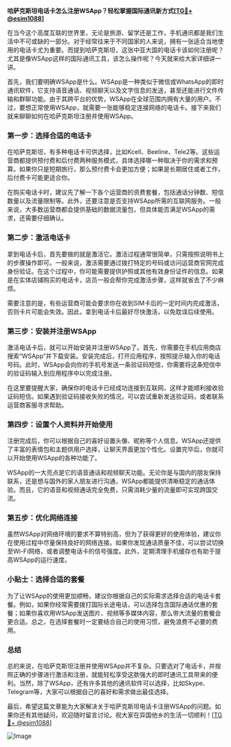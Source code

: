 **哈萨克斯坦电话卡怎么注册WSApp？轻松掌握国际通讯新方式[[TG💪+ @esim1088](https://t.me/s/esim1088)]**

在当今这个高度互联的世界里，无论是旅游、留学还是工作，手机通讯都是我们生活中不可或缺的一部分。对于经常往来于不同国家的人来说，拥有一张适合当地使用的电话卡尤为重要。而提到哈萨克斯坦，这张中亚大国的电话卡该如何注册呢？尤其是像WSApp这样的国际通讯工具，该怎么操作呢？今天就来给大家详细讲一讲。

首先，我们要明确WSApp是什么。WSApp是一种类似于微信或WhatsApp的即时通讯软件，它支持语音通话、视频聊天以及文字信息的发送，甚至还能进行文件传输和群聊功能。由于其跨平台的优势，WSApp在全球范围内拥有大量的用户。不过，要想正常使用WSApp，就需要一张能够稳定连接网络的电话卡。接下来我们就来聊聊如何在哈萨克斯坦注册并使用WSApp。

### 第一步：选择合适的电话卡

在哈萨克斯坦，有多种电话卡可供选择，比如Kcell、Beeline、Tele2等。这些运营商都提供预付费和后付费两种服务模式，具体选择哪一种取决于你的需求和预算。如果你只是短期旅行，那么预付费卡会更加方便；如果是长期居住或者工作，后付费卡可能更适合你。

在购买电话卡时，建议先了解一下各个运营商的资费套餐，包括通话分钟数、短信数量以及流量限制等。此外，还要注意是否支持WSApp所需的互联网服务。一般来说，大多数运营商都会提供基础的数据流量包，但具体能否满足WSApp的需求，还需要仔细确认。

### 第二步：激活电话卡

拿到电话卡后，首先要做的就是激活它。激活过程通常很简单，只需按照说明书上的步骤操作即可。一般来说，激活需要通过拨打特定的号码或访问运营商官网完成身份验证。在这个过程中，你可能需要提供护照或其他有效身份证件的信息。如果是在实体店铺购买的电话卡，店员一般会帮你完成激活步骤，这样就省去了不少麻烦。

需要注意的是，有些运营商可能会要求你在收到SIM卡后的一定时间内完成激活，否则卡片可能会失效。因此，拿到电话卡后最好尽快激活，以免耽误后续使用。

### 第三步：安装并注册WSApp

激活电话卡后，就可以开始安装并注册WSApp了。首先，你需要在手机应用商店搜索“WSApp”并下载安装。安装完成后，打开应用程序，按照提示输入你的电话号码。此时，WSApp会向你的手机号发送一条验证码短信，你需要将这条短信中的验证码输入到应用程序中以完成注册。

在这里要提醒大家，确保你的电话卡已经成功连接到互联网，这样才能顺利接收验证码短信。如果遇到验证码接收失败的情况，可以尝试重新发送验证码，或者联系运营商客服寻求帮助。

### 第四步：设置个人资料并开始使用

注册完成后，你可以根据自己的喜好设置头像、昵称等个人信息。WSApp还提供了丰富的表情包和主题供用户选择，让聊天界面更加个性化。设置完毕后，你就可以开始使用WSApp的各种功能了。

WSApp的一大亮点是它的语音通话和视频聊天功能。无论你是与国内的朋友保持联系，还是想与国外的家人朋友进行沟通，WSApp都能提供清晰稳定的通话体验。而且，它的语音和视频通话完全免费，只需消耗少量的流量即可实现跨国交流。

### 第五步：优化网络连接

虽然WSApp对网络环境的要求不算特别高，但为了获得更好的使用体验，建议你在使用过程中尽量保持良好的网络连接。如果你发现通话质量不佳，可以尝试切换至Wi-Fi网络，或者调整电话卡的信号强度。此外，定期清理手机缓存也有助于提高WSApp的运行速度。

### 小贴士：选择合适的套餐

为了让WSApp的使用更加顺畅，建议你根据自己的实际需求选择合适的电话卡套餐。例如，如果你经常需要拨打国际长途电话，可以选择包含国际通话优惠的套餐；如果你喜欢用WSApp发送图片、视频等多媒体内容，那么带大流量的套餐会更合适。总之，在选择套餐时一定要结合自己的使用习惯，避免浪费不必要的费用。

### 总结

总的来说，在哈萨克斯坦注册并使用WSApp并不复杂。只要选对了电话卡，并按照正确的步骤进行激活和注册，就能轻松享受这款强大的即时通讯工具带来的便利。当然，除了WSApp，还有许多其他的通讯软件可以选择，比如Skype、Telegram等，大家可以根据自己的喜好和需求做出最佳选择。

最后，希望这篇文章能为大家解决关于哈萨克斯坦电话卡注册WSApp的问题。如果你还有其他疑问，欢迎随时留言讨论。祝大家在异国他乡的生活一切顺利！[[TG💪+ @esim1088](https://t.me/s/esim1088)]  

![Image](https://i.postimg.cc/4NQfJmqS/Snipaste-2025-05-13-00-14-12.png)